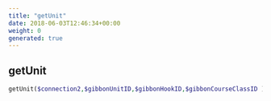 ```yaml
---
title: "getUnit"
date: 2018-06-03T12:46:34+00:00
weight: 0
generated: true
---
```


## getUnit



```php
getUnit($connection2,$gibbonUnitID,$gibbonHookID,$gibbonCourseClassID )
```





